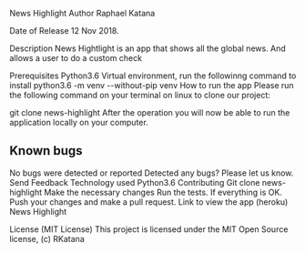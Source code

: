 News Highlight
Author
Raphael Katana

Date of Release
12 Nov 2018.

Description
News Hightlight is an app that shows all the global news. And allows a user to do a custom check

Prerequisites
 Python3.6
 Virtual environment, run the followinng command to install python3.6 -m venv --without-pip venv
How to run the app
Please run the following command on your terminal on linux to clone our project:

git clone news-highlight After the operation you will now be able to run the application locally on your computer.

## Known bugs
 No bugs were detected or reported
 Detected any bugs? Please let us know. Send Feedback
Technology used
 Python3.6
Contributing
Git clone news-highlight
Make the necessary changes
Run the tests.
If everything is OK. Push your changes and make a pull request.
Link to view the app (heroku)
News Highlight

License (MIT License)
This project is licensed under the MIT Open Source license, (c) RKatana

